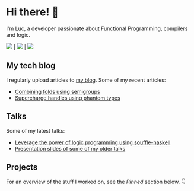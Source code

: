 # Hi there! 👋

I'm Luc, a developer passionate about Functional Programming, compilers and
logic.

[![](https://img.shields.io/static/v1?style=flat-square&logo=twitter&label=&message=@luctielen&color=3b3b3b&labelColor=3b3b3b)](https://twitter.com/luctielen) | [![](https://img.shields.io/static/v1?style=flat-square&logo=youtube&label=&message=@luctielen&color=3b3b3b&labelColor=c00)](https://www.youtube.com/channel/UCeMz1NwTQlkhQvIFYMZoAJQ) | [![](https://img.shields.io/static/v1?style=flat-square&logo=twitch&label=&message=@luctielen&color=3b3b3b&labelColor=3b3b3b)](https://www.twitch.tv/luctielen)

## My tech blog

I regularly upload articles to [my blog](https://luctielen.com).
Some of my recent articles:

- [Combining folds using semigroups](https://luctielen.com/posts/combining_folds_using_semigroups)
- [Supercharge handles using phantom types](https://luctielen.com/posts/supercharge_your_handles_with_phantom_types)

## Talks

Some of my latest talks:

- [Leverage the power of logic programming using souffle-haskell](https://www.youtube.com/watch?v=EB5nORuBMoY)
- [Presentation slides of some of my older talks](https://luc-tielen.github.io/talks/)

## Projects

For an overview of the stuff I worked on, see the _Pinned_ section below. 👇


